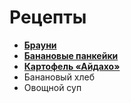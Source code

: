 # Рецепты

- [**Брауни**](brownie.md)
- [**Банановые панкейки**](banana_pancakes.md)
- [**Картофель «Айдахо»**](potatoes_idaho.md	)
- Банановый хлеб
- Овощной суп